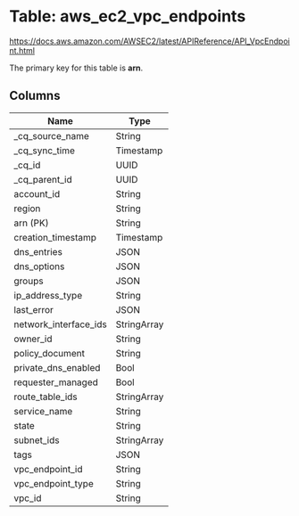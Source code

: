 # Table: aws_ec2_vpc_endpoints

https://docs.aws.amazon.com/AWSEC2/latest/APIReference/API_VpcEndpoint.html

The primary key for this table is **arn**.



## Columns
| Name          | Type          |
| ------------- | ------------- |
|_cq_source_name|String|
|_cq_sync_time|Timestamp|
|_cq_id|UUID|
|_cq_parent_id|UUID|
|account_id|String|
|region|String|
|arn (PK)|String|
|creation_timestamp|Timestamp|
|dns_entries|JSON|
|dns_options|JSON|
|groups|JSON|
|ip_address_type|String|
|last_error|JSON|
|network_interface_ids|StringArray|
|owner_id|String|
|policy_document|String|
|private_dns_enabled|Bool|
|requester_managed|Bool|
|route_table_ids|StringArray|
|service_name|String|
|state|String|
|subnet_ids|StringArray|
|tags|JSON|
|vpc_endpoint_id|String|
|vpc_endpoint_type|String|
|vpc_id|String|